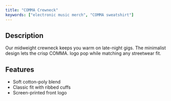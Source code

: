 ```yaml
---
title: "COMMA Crewneck"
keywords: ["electronic music merch", "COMMA sweatshirt"]
---
```


## Description
Our midweight crewneck keeps you warm on late-night gigs. The minimalist design lets the crisp COMMA. logo pop while matching any streetwear fit.

## Features
- Soft cotton-poly blend
- Classic fit with ribbed cuffs
- Screen-printed front logo
